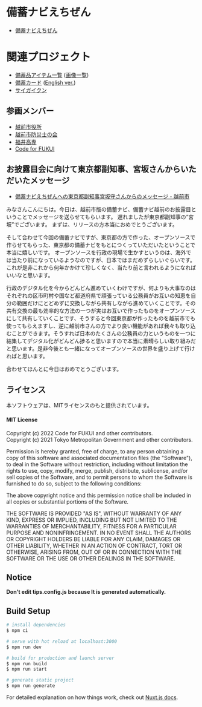# 備蓄ナビえちぜん

- [備蓄ナビえちぜん](https://bichikunavi.code4fukui.org/)

# 関連プロジェクト

- [備蓄品アイテム一覧](https://code4fukui.github.io/fukui-bichiku-navi/list.html) ([画像一覧](https://github.com/code4fukui/fukui-bichiku-navi/tree/master/docs/img))
- [備蓄カード](https://code4fukui.github.io/fukui-bichiku-navi/card.html) ([English ver.](https://code4fukui.github.io/fukui-bichiku-navi/card_en.html))
- [サイガイクン](https://github.com/code4fukui/saigaikun)

## 参画メンバー

- [越前市役所](https://www.city.echizen.lg.jp/)
- [越前市防災士の会](https://www.city.echizen.lg.jp/office/010/060/bousai/bousaisinokai.html)
- [福井高専](https://www.fukui-nct.ac.jp/)
- [Code for FUKUI](https://code4fukui.github.io/)

## お披露目会に向けて東京都副知事、宮坂さんからいただいたメッセージ

- [備蓄ナビえちぜんへの東京都副知事宮坂守さんからのメッセージ - 越前市](https://www.city.echizen.lg.jp/office/010/021/bitikunavi.html)

みなさんこんにちは。今日は、越前市版の備蓄ナビ、備蓄ナビ越前のお披露目ということでメッセージを送らせてもらいます。
遅れましたが東京都副知事の“宮坂”でございます。
まずは、リリースの方本当におめでとうございます。

そして合わせて今回の備蓄ナビですが、東京都の方で作った、オープンソースで作らせてもらった、東京都の備蓄ナビをもとにつくっていただいたということで本当に嬉しいです。
オープンソースを行政の現場で生かすというのは、海外では当たり前になっているようなのですが、日本ではまだめずらしいぐらいです。これが是非これから何年かかけて珍しくなく、当たり前と言われるようになればいいなと思います。

行政のデジタル化を今からどんどん進めていくわけですが、何よりも大事なのはそれぞれの区市町村や国など都道府県で頑張っている公務員がお互いの知恵を自分の範囲だけにとどめずに交換しながら共有しながら進めていくことです。その共有交換の最も効率的な方法の一つが実はお互いで作ったものをオープンソースにして共有していくことです、そうすると今回東京都が作ったものを越前市でも使ってもらえますし、逆に越前市さんの方でより良い機能があれば我々も取り込むことができます。そうすれば日本のたくさんの公務員の力というものを一つに結集してデジタル化がどんどん捗ると思いますので本当に素晴らしい取り組みだと思います。是非今後とも一緒になってオープンソースの世界を盛り上げて行ければと思います。

合わせてほんとに今日はおめでとうございます。

## ライセンス
本ソフトウェアは、MITライセンスのもと提供されています。

#### MIT License
Copyright (c) 2022 Code for FUKUI and other contributors.  
Copyright (c) 2021 Tokyo Metropolitan Government and other contributors.  

Permission is hereby granted, free of charge, to any person obtaining a copy of this software and associated documentation files (the "Software"), to deal in the Software without  restriction, including without limitation the rights to use, copy, modify, merge, publish, distribute, sublicense, and/or sell copies of the Software, and to permit persons to whom the Software is furnished to do so, subject to the following conditions:  

The above copyright notice and this permission notice shall be included in all copies or substantial portions of the Software.  

THE SOFTWARE IS PROVIDED "AS IS", WITHOUT WARRANTY OF ANY KIND, EXPRESS OR IMPLIED, INCLUDING BUT NOT LIMITED TO THE WARRANTIES OF MERCHANTABILITY, FITNESS FOR A PARTICULAR PURPOSE AND NONINFRINGEMENT. IN NO EVENT SHALL THE AUTHORS OR COPYRIGHT HOLDERS BE LIABLE FOR ANY CLAIM, DAMAGES OR OTHER LIABILITY, WHETHER IN AN ACTION OF CONTRACT, TORT OR OTHERWISE, ARISING FROM, OUT OF OR IN CONNECTION WITH THE SOFTWARE OR THE USE OR OTHER DEALINGS IN THE SOFTWARE.

## Notice

**Don't edit tips.config.js because It is generated automatically.**

## Build Setup

```bash
# install dependencies
$ npm ci

# serve with hot reload at localhost:3000
$ npm run dev

# build for production and launch server
$ npm run build
$ npm run start

# generate static project
$ npm run generate
```

For detailed explanation on how things work, check out [Nuxt.js docs](https://nuxtjs.org).
